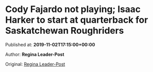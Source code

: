 
# Cody Fajardo not playing; Isaac Harker to start at quarterback for Saskatchewan Roughriders

Published at: **2019-11-02T17:15:00+00:00**

Author: **Regina Leader-Post**

Original: [Regina Leader-Post](https://leaderpost.com/sports/football/cfl/saskatchewan-roughriders/cody-fajardo-not-playing-isaac-harker-to-start-at-quarterback-for-saskatchewan-roughriders)


